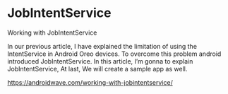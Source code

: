 # JobIntentService
Working with JobIntentService

In our previous article, I have explained the limitation of using the IntentService in Android Oreo devices. To overcome this problem android introduced JobIntentService. In this article, I’m gonna to explain JobIntentService, At last, We will create a sample app as well.

https://androidwave.com/working-with-jobintentservice/
